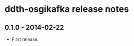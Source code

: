 ddth-osgikafka release notes
============================

0.1.0 - 2014-02-22
------------------
- First release.

